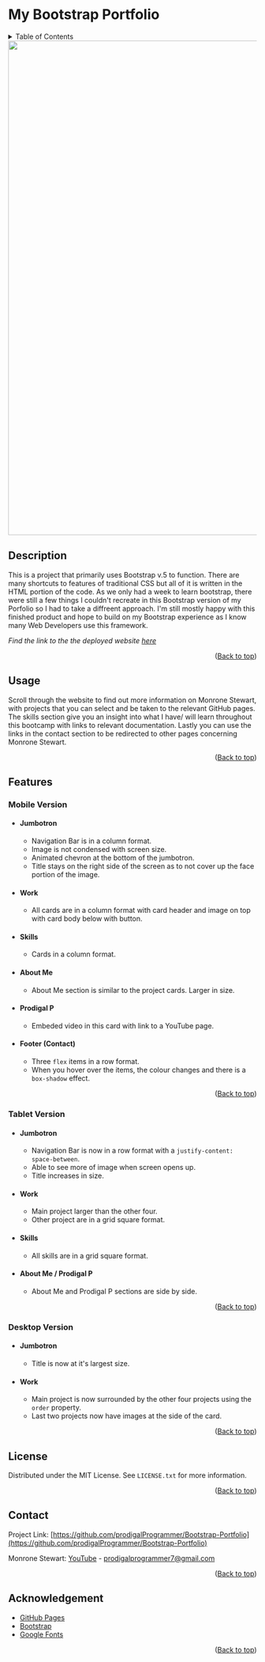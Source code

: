 # My Bootstrap Portfolio

<details>
<summary>Table of Contents</summary>
<ol>
<li><a href="#description">Description</a></li>
<li><a href="#usage">Usage</a></li>
<li><a href="#features">Features</a>
<ul>
<li><a href="#mobile-version">Mobile Version</a></li>
<li><a href="#tablet-version">Tablet Version</a></li>
<li><a href="#desktop-version">Desktop Version</a></li>
</ul>
</li>
<li><a href="#license">License</a></li>
<li><a href="#contact">Contact</a></li>
<li><a href="#acknowledgement">Acknowledgement</a></li>

</ol>
</details>

<img src="Bootstrap-Portfolio.png" width="1000px">

## Description

This is a project that primarily uses Bootstrap v.5 to function. There are many shortcuts to features of traditional CSS but all of it is written in the HTML portion of the code. As we only had a week to learn bootstrap, there were still a few things I couldn't recreate in this Bootstrap version of my Porfolio so I had to take a diffreent approach.
I'm still mostly happy with this finished product and hope to build on my Bootstrap experience as I know many Web Developers use this framework.

_Find the link to the the deployed website [here](https://prodigalprogrammer.github.io/Bootstrap-Portfolio/)_

<p align="right">(<a href="#my-bootstrap-portfolio" >Back to top</a>)</p>

## Usage

Scroll through the website to find out more information on Monrone Stewart, with projects that you can select and be taken to the relevant GitHub pages. The skills section give you an insight into what I have/ will learn throughout this bootcamp with links to relevant documentation. Lastly you can use the links in the contact section to be redirected to other pages concerning Monrone Stewart.

<p align="right">(<a href="#my-bootstrap-portfolio" >Back to top</a>)</p>

## Features

### Mobile Version

- #### Jumbotron

  - Navigation Bar is in a column format.
  - Image is not condensed with screen size.
  - Animated chevron at the bottom of the jumbotron.
  - Title stays on the right side of the screen as to not cover up the face portion of the image.

- #### Work

  - All cards are in a column format with card header and image on top with card body below with button.

- #### Skills

  - Cards in a column format.

- #### About Me

  - About Me section is similar to the project cards. Larger in size.

- #### Prodigal P

  - Embeded video in this card with link to a YouTube page.

- #### Footer (Contact)
  - Three `flex` items in a row format.
  - When you hover over the items, the colour changes and there is a `box-shadow` effect.
  <p align="right">(<a href="#my-bootstrap-portfolio" >Back to top</a>)</p>

### Tablet Version

- #### Jumbotron

  - Navigation Bar is now in a row format with a `justify-content: space-between`.
  - Able to see more of image when screen opens up.
  - Title increases in size.

- #### Work

  - Main project larger than the other four.
  - Other project are in a grid square format.

- #### Skills

  - All skills are in a grid square format.

- #### About Me / Prodigal P

  - About Me and Prodigal P sections are side by side.
  <p align="right">(<a href="#my-bootstrap-portfolio" >Back to top</a>)</p>

### Desktop Version

- #### Jumbotron

  - Title is now at it's largest size.

- #### Work

  - Main project is now surrounded by the other four projects using the `order` property.
  - Last two projects now have images at the side of the card.

<p align="right">(<a href="#my-bootstrap-portfolio" >Back to top</a>)</p>

## License

Distributed under the MIT License. See `LICENSE.txt` for more information.

<p align="right">(<a href="#my-bootstrap-portfolio" >Back to top</a>)</p>

## Contact

Project Link: [https://github.com/prodigalProgrammer/Bootstrap-Portfolio](https://github.com/prodigalProgrammer/Bootstrap-Portfolio)

Monrone Stewart: [YouTube](https://www.youtube.com/@ProdigalP) - prodigalprogrammer7@gmail.com

<p align="right">(<a href="#my-bootstrap-portfolio" >Back to top</a>)</p>

## Acknowledgement

- [GitHub Pages](https://pages.github.com/)
- [Bootstrap](https://getbootstrap.com/docs/5.3/getting-started/introduction/)
- [Google Fonts](https://fonts.google.com/)

<p align="right">(<a href="#my-bootstrap-portfolio" >Back to top</a>)</p>
